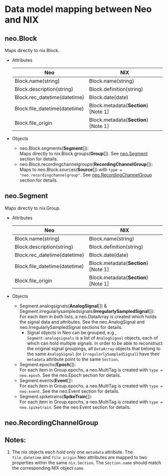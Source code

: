 # Data model mapping between Neo and NIX

## neo.Block
Maps directly to nix.Block.
  - Attributes

    | Neo                           | NIX                                  |
    |-------------------------------|--------------------------------------|
    | Block.name(string)            | Block.name(string)                   |
    | Block.description(string)     | Block.definition(string)             |
    | Block.rec_datetime(datetime)  | Block.date(date)                     |
    | Block.file_datetime(datetime) | Block.metadata(**Section**) [Note 1] |
    | Block.file_origin             | Block.metadata(**Section**) [Note 1] |

  - Objects
    - neo.Block.segments(**Segment**[]):  
    Maps directly to nix.Block.groups(**Group**[]).
    See [neo.Segment](#neo.segment) section for details.
    - neo.Block.recordingchannelgroups(**RecordingChannelGroup**[]):  
    Maps to neo.Block.sources(**Source**[]) with `type = "neo.recordingchannelgroup"`.
    See [neo.RecordingChannelGroup](#neo.recordingchannelgroup) section for details.

## neo.Segment
Maps directly to nix.Group.
  - Attributes

    | Neo                           | NIX                                  |
    |-------------------------------|--------------------------------------|
    | Block.name(string)            | Block.name(string)                   |
    | Block.description(string)     | Block.definition(string)             |
    | Block.rec_datetime(datetime)  | Block.date(date)                     |
    | Block.file_datetime(datetime) | Block.metadata(**Section**) [Note 1] |
    | Block.file_origin             | Block.metadata(**Section**) [Note 1] |

  - Objects
    - Segment.analogsignals(**AnalogSignal**[]) & Segment.irregularlysampledsignals(**IrregularlySampledSignal**[]):  
    For each item in both lists, a neo.DataArray is created which holds the signal data and attributes.
    See the neo.AnalogSignal and neo.IrregularlySampledSignal sections for details.
      - Signal objects in Neo can be grouped, e.g., `Segment.analogsignals` is a list of `AnalogSignal` objects, each of which can hold multiple signals.
      In order to be able to reconstruct the original signal groupings, all `DataArray` objects that belong to the same `AnalogSignal` (or `IrregularlySampledSignal`) have their `metadata` attribute point to the same `Section`.
    - Segment.epochs(**Epoch**[]):  
    For each item in Group.epochs, a neo.MultiTag is created with `type = neo.epoch`.
    See the neo.Epoch section for details.
    - Segment.events(**Event**[]):  
    For each item in Group.epochs, a neo.MultiTag is created with `type = neo.event`.
    See the neo.Event section for details.
    - Segment.spiketrains(**SpikeTrain**[]):  
    For each item in Group.epochs, a neo.MultiTag is created with `type = neo.spiketrain`.
    See the neo.Event section for details.

## neo.RecordingChannelGroup


## Notes:
  1. The nix objects each hold only one `metadata` attribute.
  The `file_datetime` and `file_origin` Neo attributes are mapped to two properties within the same `nix.Section`.
  The `Section.name` should match the corresponding NIX object `name`.
